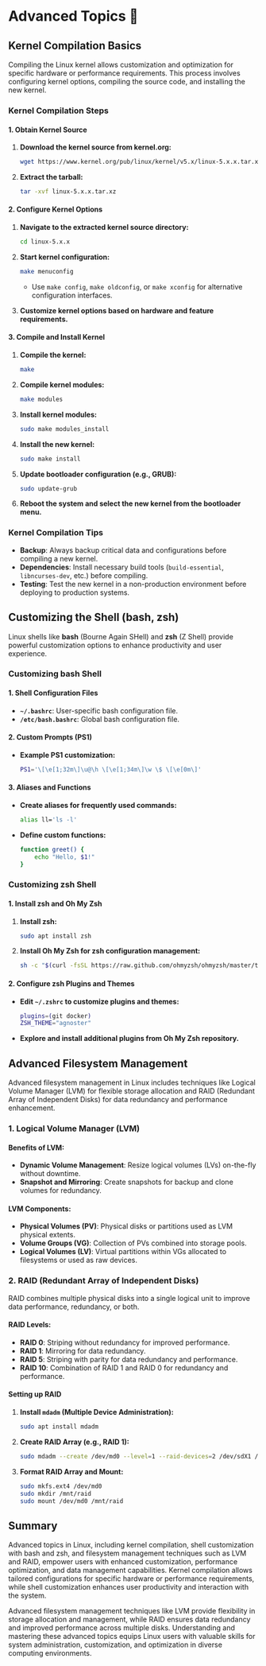 # Advanced Topics 🚀

## Kernel Compilation Basics

Compiling the Linux kernel allows customization and optimization for specific hardware or performance requirements. This process involves configuring kernel options, compiling the source code, and installing the new kernel.

### Kernel Compilation Steps

#### 1. Obtain Kernel Source

1. **Download the kernel source from kernel.org:**
   ```bash
   wget https://www.kernel.org/pub/linux/kernel/v5.x/linux-5.x.x.tar.xz
   ```

2. **Extract the tarball:**
   ```bash
   tar -xvf linux-5.x.x.tar.xz
   ```

#### 2. Configure Kernel Options

1. **Navigate to the extracted kernel source directory:**
   ```bash
   cd linux-5.x.x
   ```

2. **Start kernel configuration:**
   ```bash
   make menuconfig
   ```

   - Use `make config`, `make oldconfig`, or `make xconfig` for alternative configuration interfaces.

3. **Customize kernel options based on hardware and feature requirements.**

#### 3. Compile and Install Kernel

1. **Compile the kernel:**
   ```bash
   make
   ```

2. **Compile kernel modules:**
   ```bash
   make modules
   ```

3. **Install kernel modules:**
   ```bash
   sudo make modules_install
   ```

4. **Install the new kernel:**
   ```bash
   sudo make install
   ```

5. **Update bootloader configuration (e.g., GRUB):**
   ```bash
   sudo update-grub
   ```

6. **Reboot the system and select the new kernel from the bootloader menu.**

### Kernel Compilation Tips

- **Backup**: Always backup critical data and configurations before compiling a new kernel.
- **Dependencies**: Install necessary build tools (`build-essential`, `libncurses-dev`, etc.) before compiling.
- **Testing**: Test the new kernel in a non-production environment before deploying to production systems.

## Customizing the Shell (bash, zsh)

Linux shells like **bash** (Bourne Again SHell) and **zsh** (Z Shell) provide powerful customization options to enhance productivity and user experience.

### Customizing bash Shell

#### 1. Shell Configuration Files

- **`~/.bashrc`**: User-specific bash configuration file.
- **`/etc/bash.bashrc`**: Global bash configuration file.

#### 2. Custom Prompts (PS1)

- **Example PS1 customization:**
  ```bash
  PS1='\[\e[1;32m\]\u@\h \[\e[1;34m\]\w \$ \[\e[0m\]'
  ```

#### 3. Aliases and Functions

- **Create aliases for frequently used commands:**
  ```bash
  alias ll='ls -l'
  ```

- **Define custom functions:**
  ```bash
  function greet() {
      echo "Hello, $1!"
  }
  ```

### Customizing zsh Shell

#### 1. Install zsh and Oh My Zsh

1. **Install zsh:**
   ```bash
   sudo apt install zsh
   ```

2. **Install Oh My Zsh for zsh configuration management:**
   ```bash
   sh -c "$(curl -fsSL https://raw.github.com/ohmyzsh/ohmyzsh/master/tools/install.sh)"
   ```

#### 2. Configure zsh Plugins and Themes

- **Edit `~/.zshrc` to customize plugins and themes:**
  ```bash
  plugins=(git docker)
  ZSH_THEME="agnoster"
  ```

- **Explore and install additional plugins from Oh My Zsh repository.**

## Advanced Filesystem Management

Advanced filesystem management in Linux includes techniques like Logical Volume Manager (LVM) for flexible storage allocation and RAID (Redundant Array of Independent Disks) for data redundancy and performance enhancement.

### 1. Logical Volume Manager (LVM)

#### Benefits of LVM:

- **Dynamic Volume Management**: Resize logical volumes (LVs) on-the-fly without downtime.
- **Snapshot and Mirroring**: Create snapshots for backup and clone volumes for redundancy.

#### LVM Components:

- **Physical Volumes (PV)**: Physical disks or partitions used as LVM physical extents.
- **Volume Groups (VG)**: Collection of PVs combined into storage pools.
- **Logical Volumes (LV)**: Virtual partitions within VGs allocated to filesystems or used as raw devices.

### 2. RAID (Redundant Array of Independent Disks)

RAID combines multiple physical disks into a single logical unit to improve data performance, redundancy, or both.

#### RAID Levels:

- **RAID 0**: Striping without redundancy for improved performance.
- **RAID 1**: Mirroring for data redundancy.
- **RAID 5**: Striping with parity for data redundancy and performance.
- **RAID 10**: Combination of RAID 1 and RAID 0 for redundancy and performance.

#### Setting up RAID

1. **Install `mdadm` (Multiple Device Administration):**
   ```bash
   sudo apt install mdadm
   ```

2. **Create RAID Array (e.g., RAID 1):**
   ```bash
   sudo mdadm --create /dev/md0 --level=1 --raid-devices=2 /dev/sdX1 /dev/sdY1
   ```

3. **Format RAID Array and Mount:**
   ```bash
   sudo mkfs.ext4 /dev/md0
   sudo mkdir /mnt/raid
   sudo mount /dev/md0 /mnt/raid
   ```

## Summary

Advanced topics in Linux, including kernel compilation, shell customization with bash and zsh, and filesystem management techniques such as LVM and RAID, empower users with enhanced customization, performance optimization, and data management capabilities. Kernel compilation allows tailored configurations for specific hardware or performance requirements, while shell customization enhances user productivity and interaction with the system.

Advanced filesystem management techniques like LVM provide flexibility in storage allocation and management, while RAID ensures data redundancy and improved performance across multiple disks. Understanding and mastering these advanced topics equips Linux users with valuable skills for system administration, customization, and optimization in diverse computing environments.

